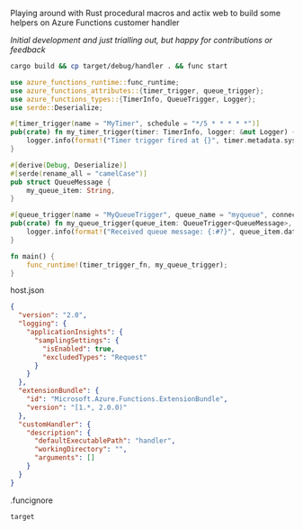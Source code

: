 Playing around with Rust procedural macros and actix web to build some helpers on Azure Functions customer handler

_Initial development and just trialling out, but happy for contributions or feedback_

```bash
cargo build && cp target/debug/handler . && func start
```

```rust
use azure_functions_runtime::func_runtime;
use azure_functions_attributes::{timer_trigger, queue_trigger};
use azure_functions_types::{TimerInfo, QueueTrigger, Logger};
use serde::Deserialize;

#[timer_trigger(name = "MyTimer", schedule = "*/5 * * * * *")]
pub(crate) fn my_timer_trigger(timer: TimerInfo, logger: &mut Logger) {
    logger.info(format!("Timer trigger fired at {}", timer.metadata.sys.utc_now));
}

#[derive(Debug, Deserialize)]
#[serde(rename_all = "camelCase")]
pub struct QueueMessage {
    my_queue_item: String,
}

#[queue_trigger(name = "MyQueueTrigger", queue_name = "myqueue", connection = "AzureStorageConnectionString")]
pub(crate) fn my_queue_trigger(queue_item: QueueTrigger<QueueMessage>, logger: &mut Logger) {
    logger.info(format!("Received queue message: {:#?}", queue_item.data.my_queue_item));
}

fn main() {
    func_runtime!(timer_trigger_fn, my_queue_trigger);
}
```

host.json
```json
{
  "version": "2.0",
  "logging": {
    "applicationInsights": {
      "samplingSettings": {
        "isEnabled": true,
        "excludedTypes": "Request"
      }
    }
  },
  "extensionBundle": {
    "id": "Microsoft.Azure.Functions.ExtensionBundle",
    "version": "[1.*, 2.0.0)"
  },
  "customHandler": {
    "description": {
      "defaultExecutablePath": "handler",
      "workingDirectory": "",
      "arguments": []
    }
  }
}
```

.funcignore
```
target
```